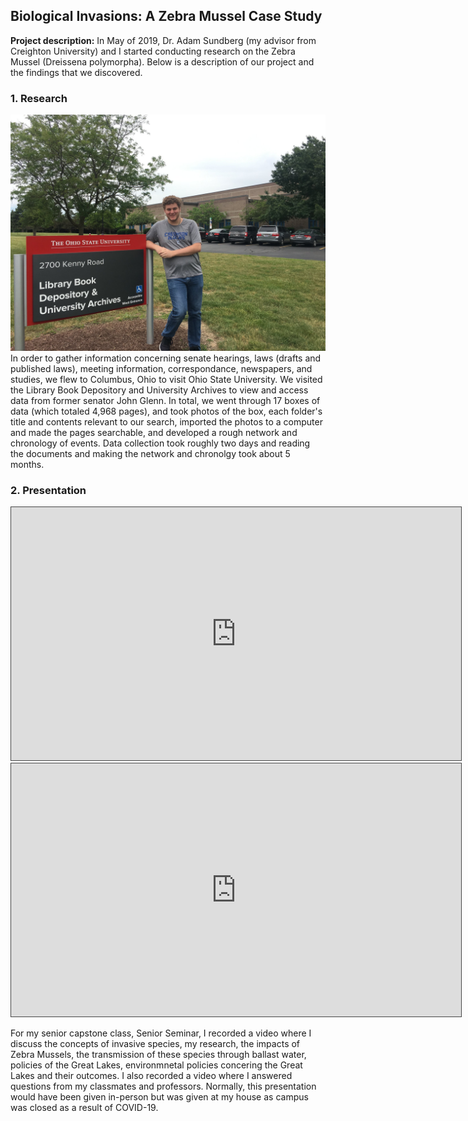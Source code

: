 ## Biological Invasions: A Zebra Mussel Case Study

**Project description:** In May of 2019, Dr. Adam Sundberg (my advisor from Creighton University) and I started conducting research on the Zebra Mussel (Dreissena polymorpha). Below is a description of our project and the findings that we discovered.

### 1. Research
<img src="images/62515753_3003233119717264_1764384299047452672_n.jpg"/>
In order to gather information concerning senate hearings, laws (drafts and published laws), meeting information, correspondance, newspapers, and studies, we flew to Columbus, Ohio to visit Ohio State University. We visited the Library Book Depository and University Archives to view and access data from former senator John Glenn. In total, we went through 17 boxes of data (which totaled 4,968 pages), and took photos of the box, each folder's title and contents relevant to our search, imported the photos to a computer and made the pages searchable, and developed a rough network and chronology of events. Data collection took roughly two days and reading the documents and making the network and chronolgy took about 5 months.

### 2. Presentation

<iframe src="https://bluecast.hosted.panopto.com/Panopto/Pages/Embed.aspx?id=33573f6a-0b20-4073-8391-aba60039ae3a&autoplay=false&offerviewer=true&showtitle=true&showbrand=true&captions=true&interactivity=all" height="405" width="720" style="border: 1px solid #464646;" allowfullscreen allow="autoplay" aria-label="Panopto Embedded Video Player"></iframe>

<iframe src="https://bluecast.hosted.panopto.com/Panopto/Pages/Embed.aspx?id=2575fecc-33f9-4c7f-8611-ab98001052bd&autoplay=false&offerviewer=true&showtitle=true&showbrand=true&captions=true&interactivity=all" height="405" width="720" style="border: 1px solid #464646;" allowfullscreen allow="autoplay" aria-label="Panopto Embedded Video Player"></iframe>

For my senior capstone class, Senior Seminar, I recorded a video where I discuss the concepts of invasive species, my research, the impacts of Zebra Mussels, the transmission of these species through ballast water, policies of the Great Lakes, environmnetal policies concering the Great Lakes and their outcomes. I also recorded a video where I answered questions from my classmates and professors. Normally, this presentation would have been given in-person but was given at my house as campus was closed as a result of COVID-19.
